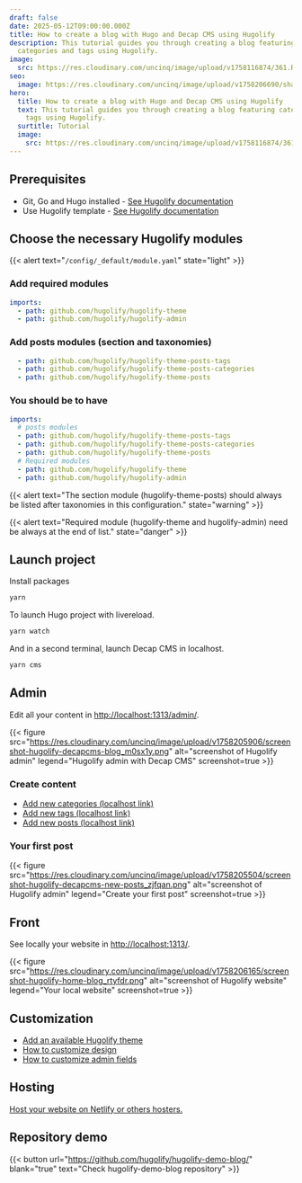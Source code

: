 ```yaml
---
draft: false
date: 2025-05-12T09:00:00.000Z
title: How to create a blog with Hugo and Decap CMS using Hugolify
description: This tutorial guides you through creating a blog featuring
  categories and tags using Hugolify.
image:
  src: https://res.cloudinary.com/uncinq/image/upload/v1758116874/361.Reading-The-News_h2lohi.svg
seo:
  image: https://res.cloudinary.com/uncinq/image/upload/v1758206690/share-how-to-blog_vwsz97.png
hero:
  title: How to create a blog with Hugo and Decap CMS using Hugolify
  text: This tutorial guides you through creating a blog featuring categories and
    tags using Hugolify.
  surtitle: Tutorial
  image:
    src: https://res.cloudinary.com/uncinq/image/upload/v1758116874/361.Reading-The-News_h2lohi.svg
---
```

## Prerequisites

* Git, Go and Hugo installed - [See Hugolify documentation](/docs/getting-started/prerequisites/)
* Use Hugolify template - [See Hugolify documentation](/docs/getting-started/install/) 

## Choose the necessary Hugolify modules

{{< alert text="`/config/_default/module.yaml`" state="light" >}}

### Add required modules

```yaml
imports:
  - path: github.com/hugolify/hugolify-theme
  - path: github.com/hugolify/hugolify-admin
```

### Add posts modules (section and taxonomies)

```yaml
  - path: github.com/hugolify/hugolify-theme-posts-tags
  - path: github.com/hugolify/hugolify-theme-posts-categories
  - path: github.com/hugolify/hugolify-theme-posts
```

### You should be to have

```yaml
imports:
  # posts modules
  - path: github.com/hugolify/hugolify-theme-posts-tags
  - path: github.com/hugolify/hugolify-theme-posts-categories
  - path: github.com/hugolify/hugolify-theme-posts
  # Required modules
  - path: github.com/hugolify/hugolify-theme
  - path: github.com/hugolify/hugolify-admin
```

{{< alert text="The section module (hugolify-theme-posts) should always be listed after taxonomies in this configuration." state="warning" >}}

{{< alert text="Required module (hugolify-theme and hugolify-admin) need be always at the end of list." state="danger" >}}

## Launch project

Install packages

```bash
yarn
```

To launch Hugo project with livereload.

```bash
yarn watch
```

And in a second terminal, launch Decap CMS in localhost.

```bash
yarn cms
```

## Admin

Edit all your content in <http://localhost:1313/admin/>.

{{< figure src="https://res.cloudinary.com/uncinq/image/upload/v1758205906/screenshot-hugolify-decapcms-blog_m0sx1y.png" alt="screenshot of Hugolify admin" legend="Hugolify admin with Decap CMS" screenshot=true >}}

### Create content

* [Add new categories (localhost link)](http://localhost:1313/admin/#/collections/categories/new)
* [Add new tags (localhost link)](http://localhost:1313/admin/#/collections/tags/new)
* [Add new posts (localhost link)](http://localhost:1313/admin/#/collections/posts/new)

### Your first post

{{< figure src="https://res.cloudinary.com/uncinq/image/upload/v1758205504/screenshot-hugolify-decapcms-new-posts_zjfqan.png" alt="screenshot of Hugolify admin" legend="Create your first post" screenshot=true >}}

## Front

See locally your website in <http://localhost:1313/>.

{{< figure src="https://res.cloudinary.com/uncinq/image/upload/v1758206165/screenshot-hugolify-home-blog_rtyfdr.png" alt="screenshot of Hugolify website" legend="Your local website" screenshot=true >}}

## Customization

* [Add an available Hugolify theme](/docs/getting-started/themes/)
* [How to customize design](/docs/getting-started/customization/)
* [How to customize admin fields](/docs/cms/admin/fields/)

## Hosting

[Host your website on Netlify or others hosters.](/docs/getting-started/hosting/)

## Repository demo

{{< button url="https://github.com/hugolify/hugolify-demo-blog/" blank="true" text="Check hugolify-demo-blog repository" >}}
